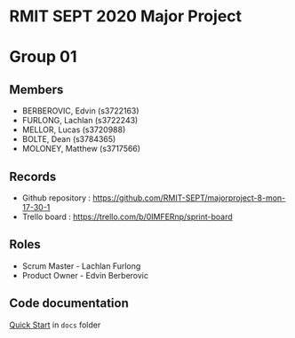 # RMIT SEPT 2020 Major Project

# Group 01

## Members
* BERBEROVIC, Edvin (s3722163)
* FURLONG, Lachlan (s3722243)
* MELLOR, Lucas (s3720988)
* BOLTE, Dean (s3784365)
* MOLONEY, Matthew (s3717566)

## Records

* Github repository : https://github.com/RMIT-SEPT/majorproject-8-mon-17-30-1
* Trello board : https://trello.com/b/0IMFERnp/sprint-board

## Roles

* Scrum Master - Lachlan Furlong
* Product Owner - Edvin Berberovic

## Code documentation

[Quick Start](/docs/README.md) in `docs` folder
